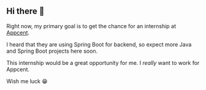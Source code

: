 ## Hi there 👋


Right now, my primary goal is to get the chance for an internship at [Appcent](https://www.appcent.mobi).

I heard that they are using Spring Boot for backend, so expect more Java and Spring Boot projects here soon.

This internship would be a great opportunity for me. I *really* want to work for Appcent.

Wish me luck 😁

<!--
YAYYYY LET'S MAKE THIS HAPPEN!!!
- my inner voice
-->

